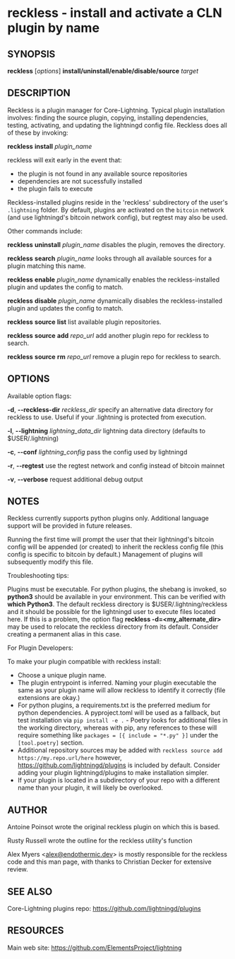 reckless - install and activate a CLN plugin by name
====================================================

SYNOPSIS
--------

**reckless** [*options*] **install/uninstall/enable/disable/source** *target*

DESCRIPTION
-----------

Reckless is a plugin manager for Core-Lightning. Typical plugin
installation involves: finding the source plugin, copying,
installing dependencies, testing, activating, and updating the
lightningd config file. Reckless does all of these by invoking:

**reckless** **install** *plugin_name*

reckless will exit early in the event that:
- the plugin is not found in any available source repositories
- dependencies are not sucessfully installed
- the plugin fails to execute

Reckless-installed plugins reside in the 'reckless' subdirectory
of the user's `.lightning` folder.  By default, plugins are activated
on the `bitcoin` network (and use lightningd's bitcoin network
config), but regtest may also be used.

Other commands include:

**reckless** **uninstall** *plugin_name*
	disables the plugin, removes the directory.

**reckless** **search** *plugin_name*
	looks through all available sources for a plugin matching
	this name.

**reckless** **enable** *plugin_name*
	dynamically enables the reckless-installed plugin and updates
	the config to match.

**reckless** **disable** *plugin_name*
	dynamically disables the reckless-installed plugin and updates
	the config to match.

**reckless** **source** **list**
	list available plugin repositories.

**reckless** **source** **add** *repo_url*
	add another plugin repo for reckless to search.

**reckless** **source** **rm** *repo_url*
	remove a plugin repo for reckless to search.

OPTIONS
-------

Available option flags:

**-d**, **--reckless-dir** *reckless_dir*
	specify an alternative data directory for reckless to use.
	Useful if your .lightning is protected from execution.

**-l**, **--lightning** *lightning_data_dir*
	lightning data directory (defaults to $USER/.lightning)

**-c**, **--conf** *lightning_config*
	pass the config used by lightningd

**-r**, **--regtest**
	use the regtest network and config instead of bitcoin mainnet

**-v**, **--verbose**
	request additional debug output

NOTES
-----

Reckless currently supports python plugins only. Additional language
support will be provided in future releases.

Running the first time will prompt the user that their lightningd's
bitcoin config will be appended (or created) to inherit the reckless
config file (this config is specific to bitcoin by default.)
Management of plugins will subsequently modify this file.


Troubleshooting tips:

Plugins must be executable. For python plugins, the shebang is
invoked, so **python3** should be available in your environment. This
can be verified with **which Python3**. The default reckless directory
is $USER/.lightning/reckless and it should be possible for the
lightningd user to execute files located here.  If this is a problem,
the option flag **reckless -d=<my_alternate_dir>** may be used to
relocate the reckless directory from its default. Consider creating a
permanent alias in this case.

For Plugin Developers:

To make your plugin compatible with reckless install:
- Choose a unique plugin name.
- The plugin entrypoint is inferred.  Naming your plugin executable
    the same as your plugin name will allow reckless to identify it
    correctly (file extensions are okay.)
- For python plugins, a requirements.txt is the preferred medium for
    python dependencies. A pyproject.toml will be used as a fallback,
    but test installation via `pip install -e .` - Poetry looks for
    additional files in the working directory, whereas with pip, any
    references to these will require something like
    `packages = [{ include = "*.py" }]` under the `[tool.poetry]`
    section.
- Additional repository sources may be added with
    `reckless source add https://my.repo.url/here` however,
    https://github.com/lightningd/plugins is included by default.
    Consider adding your plugin lightningd/plugins to make
    installation simpler.
- If your plugin is located in a subdirectory of your repo with a
    different name than your plugin, it will likely be overlooked.

AUTHOR
------

Antoine Poinsot wrote the original reckless plugin on which this is
based.

Rusty Russell wrote the outline for the reckless utility's function

Alex Myers <<alex@endothermic.dev>> is mostly responsible for the
reckless code and this man page, with thanks to Christian Decker for
extensive review.

SEE ALSO
--------

Core-Lightning plugins repo: <https://github.com/lightningd/plugins>

RESOURCES
---------

Main web site: <https://github.com/ElementsProject/lightning>

